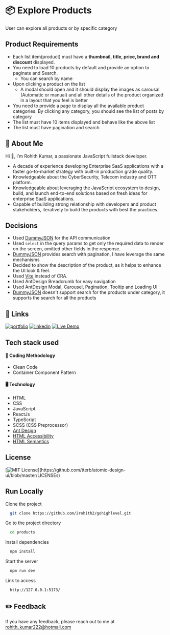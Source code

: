 # 📦 Explore Products

User can explore all products or by specific category

## Product Requirements

- Each list item(product) must have a **thumbnail, title, price, brand and discount** displayed.
- You need to load 10 products by default and provide an option to paginate and Search.
  - You can search by name
- Upon clicking a product on the list
  - A modal should open and it should display the images as carousal (Automatic or manual) and all other details of the product organized in a layout that you feel is better
- You need to provide a page to display all the available product categories. By clicking any
  category, you should see the list of posts by category
- The list must have 10 items displayed and behave like the above list
- The list must have pagination and search

## 🚀 About Me

Hi 👋, I'm Rohith Kumar, a passionate JavaScript fullstack developer.

- A decade of experience developing Enterprise SaaS applications with a faster go-to-market strategy with built-in production grade quality.
- Knowledgeable about the CyberSecurity, Telecom industry and OTT platform.
- Knowledgeable about leveraging the JavaScript ecosystem to design, build, and launch end-to-end solutions based on fresh ideas for enterprise SaaS applications.
- Capable of building strong relationship with developers and product stakeholders, iteratively to build the products with best the practices.

## Decisions

- Used [DummyJSON](https://dummyjson.com/) for the API communication
- Used `select` in the query params to get only the required data to render on the screen, omitted other fields in the response.
- [DummyJSON](https://dummyjson.com/) provides search with pagination, I have leverage the same mechanisms
- Decided to show the description of the product, as it helps to enhance the UI look & feel.
- Used [Vite](https://vitejs.dev/) instead of CRA.
- Used AntDesign Breadcrumb for easy navigation
- Used AntDesign Modal, Carousel, Pagination, Tooltip and Loading UI
- [DummyJSON](https://dummyjson.com/) doesn't support search for the products under category, it supports the search for all the products

## 🔗 Links

[![portfolio](https://img.shields.io/badge/my_portfolio-000?style=for-the-badge&logo=ko-fi&logoColor=white)](https://github.com/2rohith2)
[![linkedin](https://img.shields.io/badge/linkedin-0A66C2?style=for-the-badge&logo=linkedin&logoColor=white)](http://in.linkedin.com/in/2rohith2)
[![Live Demo](https://img.shields.io/badge/Live-Demo-green)](https://2rohith2.ml/products)

## Tech stack used

#### 🔦 Coding Methodology

- Clean Code
- Container Component Pattern

#### 🖥️ Technology

- HTML
- CSS
- JavaScript
- ReactJs
- TypeScript
- SCSS (CSS Preprocessor)
- [Ant Design](https://ant.design/)
- [HTML Accessibility](https://developer.mozilla.org/en-US/docs/Learn/Accessibility/HTML)
- [HTML Semantics](https://developer.mozilla.org/en-US/docs/Glossary/Semantics#semantic_elements)

## License

[![MIT License](https://img.shields.io/apm/l/atomic-design-ui.svg?)](https://github.com/tterb/atomic-design-ui/blob/master/LICENSEs)

## Run Locally

Clone the project

```bash
  git clone https://github.com/2rohith2/gohighlevel.git
```

Go to the project directory

```bash
  cd products
```

Install dependencies

```bash
  npm install
```

Start the server

```bash
  npm run dev
```

Link to access

```bash
  http://127.0.0.1:5173/
```

## ✏️ Feedback

If you have any feedback, please reach out to me at rohith_kumar222@hotmail.com
